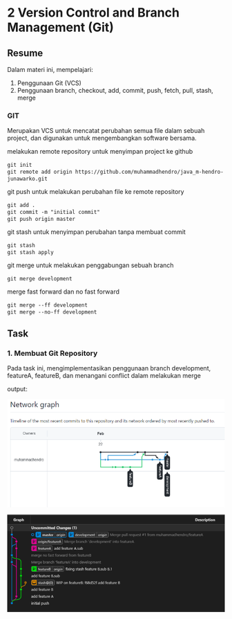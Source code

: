 # 2 Version Control and Branch Management (Git)

## Resume
Dalam materi ini, mempelajari:
1. Penggunaan Git (VCS)
2. Penggunaan branch, checkout, add, commit, push, fetch, pull, stash, merge

### GIT
Merupakan VCS untuk mencatat perubahan semua file dalam sebuah project, dan digunakan untuk mengembangkan software bersama.

melakukan remote repository untuk menyimpan project ke github
```
git init
git remote add origin https://github.com/muhammadhendro/java_m-hendro-junawarko.git

```

git push untuk melakukan perubahan file ke remote repository
```
git add .
git commit -m "initial commit"
git push origin master
```

git stash untuk menyimpan perubahan tanpa membuat commit
```
git stash
git stash apply
```

git merge untuk melakukan penggabungan sebuah branch
```
git merge development
```
merge fast forward dan no fast forward

```
git merge --ff development
git merge --no-ff development
```

## Task
### 1. Membuat Git Repository
Pada task ini, mengimplementasikan penggunaan branch development, featureA, featureB, dan menangani conflict dalam melakukan merge

output:


![Insights network](./screenshots/2git.PNG)


![gitgraph vscode](./screenshots/2git2.PNG)
